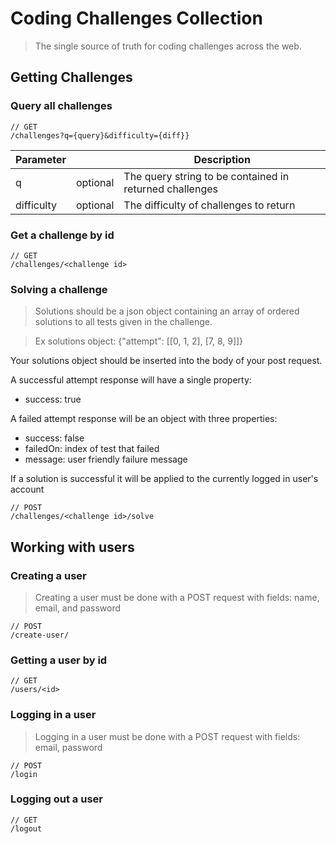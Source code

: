 # Coding Challenges Collection

> The single source of truth for coding challenges across the web.

## Getting Challenges

### Query all challenges

```
// GET
/challenges?q={query}&difficulty={diff}}
```

| Parameter |           | Description            |
|-----------|-----------|------------------------|
| q         | optional  | The query string to be contained in returned challenges|
| difficulty| optional  | The difficulty of challenges to return|

### Get a challenge by id
```
// GET
/challenges/<challenge id>
```

### Solving a challenge

> Solutions should be a json object containing an array of ordered solutions to all tests given in the challenge.

> Ex solutions object: {"attempt": [[0, 1, 2], [7, 8, 9]]}

Your solutions object should be inserted into the body of your post request.

A successful attempt response will have a single property:
* success: true

A failed attempt response will be an object with three properties:
* success: false
* failedOn: index of test that failed
* message: user friendly failure message

If a solution is successful it will be applied to the currently logged in user's account

```
// POST
/challenges/<challenge id>/solve
```

## Working with users

### Creating a user
> Creating a user must be done with a POST request with fields: name, email, and password
```
// POST
/create-user/
```

### Getting a user by id
```
// GET
/users/<id>
```

### Logging in a user
> Logging in a user must be done with a POST request with fields: email, password
```
// POST
/login
```

### Logging out a user
```
// GET
/logout
```

###

